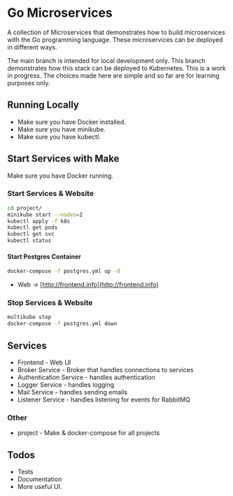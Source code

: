 # Go Microservices

A collection of Microservices that demonstrates how to build microservices with the Go programming language. These microservices can be deployed in different ways.

The main branch is intended for local development only. This branch demonstrates how this stack can be deployed to Kubernetes. This is a work in progress. The choices made here are simple and so far are for learning purposes only.

## Running Locally

- Make sure you have Docker installed.
- Make sure you have minikube.
- Make sure you have kubectl.

## Start Services with Make

Make sure you have Docker running.

### Start Services & Website

```bash
cd project/
minikube start --nodes=2
kubectl apply -f k8s
kubectl get pods
kubectl get svc
kubectl status
```

#### Start Postgres Container

```bash
docker-compose -f postgres.yml up -d
```

- Web -> [http://frontend.info](http://frontend.info)

### Stop Services & Website

```bash
multikube stop
docker-compose -f postgres.yml down
```

## Services

- Frontend - Web UI
- Broker Service - Broker that handles connections to services
- Authentication Service - handles authentication
- Logger Service - handles logging
- Mail Service - handles sending emails
- Listener Service - handles listening for events for RabbitMQ

### Other

- project - Make & docker-compose for all projects

## Todos

- Tests
- Documentation
- More useful UI.
